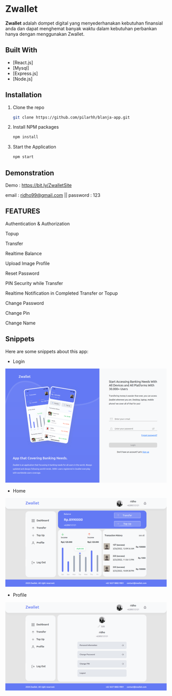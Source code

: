 # Zwallet

**Zwallet** adalah dompet digital yang menyederhanakan kebutuhan finansial anda dan dapat menghemat banyak waktu dalam kebutuhan perbankan hanya dengan menggunakan Zwallet.


## Built With

- [React.js]
- [Mysql]
- [Express.js]
- [Node.js]


## Installation

1. Clone the repo
   ```sh
   git clone https://github.com/pilarhh/blanja-app.git
   ```
2. Install NPM packages
   ```sh
   npm install
   ```
3. Start the Application
   ```sh
   npm start
   ```

## Demonstration

Demo : https://bit.ly/ZwalletSite

email : ridho99@gmail.com || password : 123


## FEATURES

Authentication & Authorization

Topup

Transfer

Realtime Balance

Upload Image Profile

Reset Password

PIN Security while Transfer

Realtime Notification in Completed Transfer or Topup

Change Password

Change Pin

Change Name

## Snippets

Here are some snippets about this app:

- Login

![Login](./src/assets/images/snippet3.png)

- Home

![Home](./src/assets/images/snippet1.png)

- Profile

![Profile](./src/assets/images/snippet2.png)


<!-- ## Blanja Update!

**Blanja** is currently on development process!

Last Updated on Tuesday, 25/01/2022 -->
